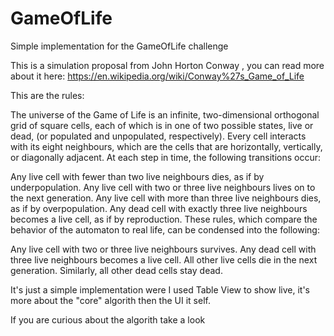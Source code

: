 # GameOfLife
Simple implementation for the GameOfLife challenge

This is a simulation proposal from John Horton Conway , you can read more about it here: https://en.wikipedia.org/wiki/Conway%27s_Game_of_Life

This are the rules:

The universe of the Game of Life is an infinite, two-dimensional orthogonal grid of square cells, each of which is in one of two possible states, live or dead, (or populated and unpopulated, respectively). Every cell interacts with its eight neighbours, which are the cells that are horizontally, vertically, or diagonally adjacent. At each step in time, the following transitions occur:

Any live cell with fewer than two live neighbours dies, as if by underpopulation.
Any live cell with two or three live neighbours lives on to the next generation.
Any live cell with more than three live neighbours dies, as if by overpopulation.
Any dead cell with exactly three live neighbours becomes a live cell, as if by reproduction.
These rules, which compare the behavior of the automaton to real life, can be condensed into the following:

Any live cell with two or three live neighbours survives.
Any dead cell with three live neighbours becomes a live cell.
All other live cells die in the next generation. Similarly, all other dead cells stay dead.


It's just a simple implementation were I used Table View to show live, it's more about the "core" algorith then the UI it self.

If you are curious about the algorith take a look
